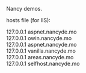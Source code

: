 Nancy demos.

hosts file (for IIS):

127.0.0.1 aspnet.nancyde.mo  
127.0.0.1 owin.nancyde.mo  
127.0.0.1 aspnet.nancyde.mo  
127.0.0.1 vanilla.nancyde.mo  
127.0.0.1 areas.nancyde.mo  
127.0.0.1 selfhost.nancyde.mo  